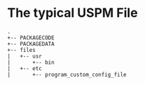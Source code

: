 # The typical USPM File
```
.
+-- PACKAGECODE
+-- PACKAGEDATA
+-- files
|   +-- usr
|       +-- bin
|   +-- etc
|       +-- program_custom_config_file
```